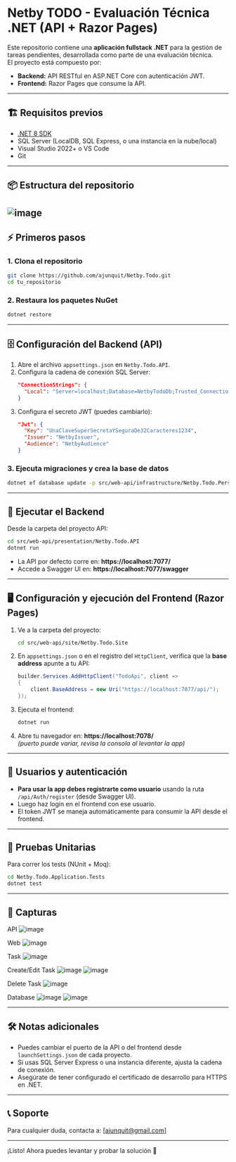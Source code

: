 
# Netby TODO - Evaluación Técnica .NET (API + Razor Pages)

Este repositorio contiene una **aplicación fullstack .NET** para la gestión de tareas pendientes, desarrollada como parte de una evaluación técnica.  
El proyecto está compuesto por:
- **Backend:** API RESTful en ASP.NET Core con autenticación JWT.
- **Frontend:** Razor Pages que consume la API.

---

## 🏗️ **Requisitos previos**

- [.NET 8 SDK](https://dotnet.microsoft.com/download/dotnet/8.0)
- SQL Server (LocalDB, SQL Express, o una instancia en la nube/local)
- Visual Studio 2022+ o VS Code
- Git

---

## 📦 **Estructura del repositorio**
![image](https://github.com/user-attachments/assets/17f67543-9b75-4f9b-91d2-2d9aeff62760)
---

## ⚡ **Primeros pasos**

### 1. Clona el repositorio

```bash
git clone https://github.com/ajunquit/Netby.Todo.git
cd tu_repositorio
```

### 2. Restaura los paquetes NuGet

```bash
dotnet restore
```

---

## 🗄️ **Configuración del Backend (API)**

1. Abre el archivo `appsettings.json` en `Netby.Todo.API`.
2. Configura la cadena de conexión SQL Server:
   ```json
   "ConnectionStrings": {
     "Local": "Server=localhost;Database=NetbyTodoDb;Trusted_Connection=True;TrustServerCertificate=True;"
   }
   ```
3. Configura el secreto JWT (puedes cambiarlo):
   ```json
   "Jwt": {
     "Key": "UnaClaveSuperSecretaYSeguraDe32Caracteres1234",
     "Issuer": "NetbyIssuer",
     "Audience": "NetbyAudience"
   }
   ```

### 3. Ejecuta migraciones y crea la base de datos

```bash
dotnet ef database update -p src/web-api/infrastructure/Netby.Todo.Persistence -s src/web-api/presentation/Netby.Todo.API
```

---

## 🚀 **Ejecutar el Backend**

Desde la carpeta del proyecto API:

```bash
cd src/web-api/presentation/Netby.Todo.API
dotnet run
```
- La API por defecto corre en: **https://localhost:7077/**
- Accede a Swagger UI en: **https://localhost:7077/swagger**

---

## 🖥️ **Configuración y ejecución del Frontend (Razor Pages)**

1. Ve a la carpeta del proyecto:
   ```bash
   cd src/web-api/site/Netby.Todo.Site
   ```

2. En `appsettings.json` o en el registro del `HttpClient`, verifica que la **base address** apunte a tu API:
   ```csharp
   builder.Services.AddHttpClient("TodoApi", client =>
   {
       client.BaseAddress = new Uri("https://localhost:7077/api/");
   });
   ```

3. Ejecuta el frontend:

   ```bash
   dotnet run
   ```

4. Abre tu navegador en: **https://localhost:7078/**  
   *(puerto puede variar, revisa la consola al levantar la app)*

---

## 🔐 **Usuarios y autenticación**

- **Para usar la app debes registrarte como usuario** usando la ruta `/api/Auth/register` (desde Swagger UI).
- Luego haz login en el frontend con ese usuario.
- El token JWT se maneja automáticamente para consumir la API desde el frontend.

---

## 🧪 **Pruebas Unitarias**

Para correr los tests (NUnit + Moq):

```bash
cd Netby.Todo.Application.Tests
dotnet test
```

---

## 📸 **Capturas**
API
![image](https://github.com/user-attachments/assets/df927f94-471c-4664-aa3c-014f26548f66)

Web
![image](https://github.com/user-attachments/assets/6a7de2c7-5f68-4869-bb3d-374b2b62f5fe)

Task
![image](https://github.com/user-attachments/assets/5986adeb-8e5c-4e81-b0a7-561157262d8e)

Create/Edit Task
![image](https://github.com/user-attachments/assets/cf1ea3b9-cfe4-410a-aaad-87e8b8df3bde)
![image](https://github.com/user-attachments/assets/a4ea9fab-6497-4d49-b71c-ffb35b737e73)


Delete Task
![image](https://github.com/user-attachments/assets/529edb5e-eede-4925-9e67-d51d84a87b87)

Database
![image](https://github.com/user-attachments/assets/7678a11e-3305-4309-a623-b89fad115e30)
![image](https://github.com/user-attachments/assets/25f73c4e-a300-4207-9fc2-b1a39813772f)


---

## 🛠️ **Notas adicionales**

- Puedes cambiar el puerto de la API o del frontend desde `launchSettings.json` de cada proyecto.
- Si usas SQL Server Express o una instancia diferente, ajusta la cadena de conexión.
- Asegúrate de tener configurado el certificado de desarrollo para HTTPS en .NET.

---

## 📞 **Soporte**

Para cualquier duda, contacta a: [ajunquit@gmail.com]

---

¡Listo! Ahora puedes levantar y probar la solución 🚀
